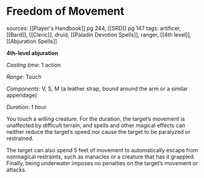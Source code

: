 # Freedom of Movement
sources: [[Player's Handbook]] pg 244, [[SRD]] pg 147
tags: artificer, [[Bard]], [[Cleric]], druid, [[Paladin Devotion Spells]], ranger, [[4th level]], [[Abjuration Spells]]

**4th-level abjuration**

*Casting time*: 1 action

*Range*: Touch

*Components*: V, S, M (a leather strap, bound around the arm or a similar appendage)

*Duration*: 1 hour

You touch a willing creature. For the duration, the target’s movement is unaffected by difficult terrain, and spells and other magical effects can neither reduce the target’s speed nor cause the target to be paralyzed or restrained.

The target can also spend 5 feet of movement to automatically escape from nonmagical restraints, such as manacles or a creature that has it grappled. Finally, being underwater imposes no penalties on the target’s movement or attacks.
